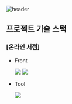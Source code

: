 ![header](https://capsule-render.vercel.app/api?type=soft&color=auto&height=100&section=header&text=BOOKSTORE%20-%20임수경&fontSize=40)

## 프로젝트 기술 스택

### [온라인 서점]

- Front

  <img src="https://img.shields.io/badge/Next.js-000?logo=nextdotjs&logoColor=fff&style=for-the-badge" />
  <img src="https://img.shields.io/badge/tailwindcss-06B6D4?style=for-the-badge&logo=tailwindcss&logoColor=white" />

- Tool

  <img src="https://img.shields.io/badge/github-fdfdfd?style=for-the-badge&logo=github&logoColor=black" />
